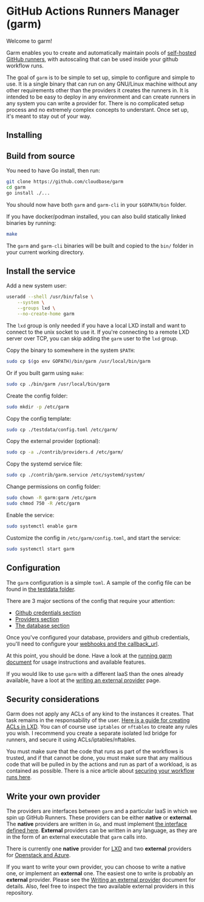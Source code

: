 #  GitHub Actions Runners Manager (garm)

Welcome to garm!

Garm enables you to create and automatically maintain pools of [self-hosted GitHub runners](https://docs.github.com/en/actions/hosting-your-own-runners/about-self-hosted-runners), with autoscaling that can be used inside your github workflow runs.

The goal of ```garm``` is to be simple to set up, simple to configure and simple to use. It is a single binary that can run on any GNU/Linux machine without any other requirements other than the providers it creates the runners in. It is intended to be easy to deploy in any environment and can create runners in any system you can write a provider for. There is no complicated setup process and no extremely complex concepts to understant. Once set up, it's meant to stay out of your way.  

## Installing

## Build from source

You need to have Go install, then run:

```bash
git clone https://github.com/cloudbase/garm
cd garm
go install ./...
```
You should now have both ```garm``` and ```garm-cli``` in your ```$GOPATH/bin``` folder.

If you have docker/podman installed, you can also build statically linked binaries by running:

```bash
make
```

The ```garm``` and ```garm-cli``` binaries will be built and copied to the ```bin/``` folder in your current working directory.

## Install the service

Add a new system user:

```bash
useradd --shell /usr/bin/false \
    --system \
    --groups lxd \
    --no-create-home garm
```

The ```lxd``` group is only needed if you have a local LXD install and want to connect to the unix socket to use it. If you're connecting to a remote LXD server over TCP, you can skip adding the ```garm``` user to the ```lxd``` group.

Copy the binary to somewhere in the system ```$PATH```:

```bash
sudo cp $(go env GOPATH)/bin/garm /usr/local/bin/garm
```

Or if you built garm using ```make```:

```bash
sudo cp ./bin/garm /usr/local/bin/garm
```

Create the config folder:

```bash
sudo mkdir -p /etc/garm
```

Copy the config template:

```bash
sudo cp ./testdata/config.toml /etc/garm/
```

Copy the external provider (optional):

```bash
sudo cp -a ./contrib/providers.d /etc/garm/
```

Copy the systemd service file:

```bash
sudo cp ./contrib/garm.service /etc/systemd/system/
```

Change permissions on config folder:

```bash
sudo chown -R garm:garm /etc/garm
sudo chmod 750 -R /etc/garm
```

Enable the service:

```bash
sudo systemctl enable garm
```

Customize the config in ```/etc/garm/config.toml```, and start the service:

```bash
sudo systemctl start garm
```

## Configuration

The ```garm``` configuration is a simple ```toml```. A sample of the config file can be found in [the testdata folder](/testdata/config.toml).

There are 3 major sections of the config that require your attention:

  * [Github credentials section](/doc/github_credentials.md)
  * [Providers section](/doc/providers.md)
  * [The database section](/doc/database.md)

Once you've configured your database, providers and github credentials, you'll need to configure your [webhooks and the callback_url](/doc/webhooks_and_callbacks.md).

At this point, you should be done. Have a look at the [running garm document](/doc/running_garm.md) for usage instructions and available features.

If you would like to use ```garm``` with a different IaaS than the ones already available, have a loot at the [writing an external provider](/doc/external_provider.md) page.


## Security considerations

Garm does not apply any ACLs of any kind to the instances it creates. That task remains in the responsability of the user. [Here is a guide for creating ACLs in LXD](https://linuxcontainers.org/lxd/docs/master/howto/network_acls/). You can of course use ```iptables``` or ```nftables``` to create any rules you wish. I recommend you create a separate isolated lxd bridge for runners, and secure it using ACLs/iptables/nftables.

You must make sure that the code that runs as part of the workflows is trusted, and if that cannot be done, you must make sure that any malitious code that will be pulled in by the actions and run as part of a workload, is as contained as possible. There is a nice article about [securing your workflow runs here](https://blog.gitguardian.com/github-actions-security-cheat-sheet/).

## Write your own provider

The providers are interfaces between ```garm``` and a particular IaaS in which we spin up GitHub Runners. These providers can be either **native** or **external**. The **native** providers are written in ```Go```, and must implement [the interface defined here](https://github.com/cloudbase/garm/blob/main/runner/common/provider.go#L22-L39). **External** providers can be written in any language, as they are in the form of an external executable that ```garm``` calls into.

There is currently one **native** provider for [LXD](https://linuxcontainers.org/lxd/) and two **external** providers for [Openstack and Azure](/contrib/providers.d/).

If you want to write your own provider, you can choose to write a native one, or implement an **external** one. The easiest one to write is probably an **external** provider. Please see the [Writing an external provider](/doc/external_provider.md) document for details. Also, feel free to inspect the two available external providers in this repository.